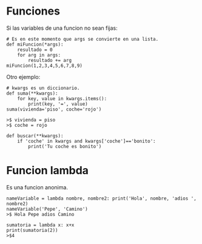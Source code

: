 # Funciones

Si las variables de una funcion no sean fijas:
~~~
# Es en este momento que args se convierte en una lista.
def miFuncion(*args):
    resultado = 0
    for arg in args:
        resultado += arg
miFuncion(1,2,3,4,5,6,7,8,9)
~~~
Otro ejemplo:
~~~
# kwargs es un diccionario.
def suma(**kwargs):
    for key, value in kwargs.items():
        print(key, '=', value)
suma(vivienda='piso', coche='rojo')

>$ vivienda = piso
>$ coche = rojo

def buscar(**kwargs):
    if 'coche' in kwargs and kwargs['coche']=='bonito':
        print('Tu coche es bonito')
~~~

# Funcion lambda

Es una funcion anonima.
~~~
nameVariable = lambda nombre, nombre2: print('Hola', nombre, 'adios ', nombre2)
nameVariable('Pepe', 'Camino')
>$ Hola Pepe adios Camino

sumatoria = lambda x: x+x
print(sumatoria(2))
>$4
~~~
